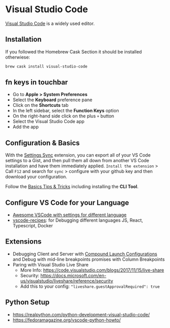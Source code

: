 # Visual Studio Code

[Visual Studio Code](http://www.sublimetext.com/) is a widely used editor.

## Installation

If you followed the Homebrew Cask Section it should be installed otherwiese:

```sh
brew cask install visual-studio-code
```

## fn keys in touchbar

- Go to __Apple > System Preferences__
- Select the __Keyboard__ preference pane
- Click on the __Shortcuts__ tab
- In the left sidebar, select the __Function Keys__ option
- On the right-hand side click on the plus `+` button
- Select the Visual Studio Code app
- Add the app

## Configuration & Basics

With the [Settings Sync](https://marketplace.visualstudio.com/items?itemName=Shan.code-settings-sync&WT.mc_id=vscode-smashing-buhollan) extension, you can export all of your VS Code settings to a Gist, and then pull them all down from another VS Code installation and have them immediately applied. `Install the extension` > Call `F12` and search for `sync` > configure with your github key and then download your configuration.

Follow the [Basics Tips & Tricks](https://github.com/Microsoft/vscode-tips-and-tricks) including installing the __CLI Tool__.

## Configure VS Code for your Language

- [Awesome VSCode with settings for different language](https://github.com/viatsko/awesome-vscode)
- [vscode-recipes](https://github.com/Microsoft/vscode-recipes): for Debugging different languages JS, React, Typescript, Docker

## Extensions

- Debugging Client and Server with [Compound Launch Configurations](https://code.visualstudio.com/docs/editor/debugging) and Debug with mid-line breakpoints promises with Column Breakpoints
- Paring with Visual Studio Live Share
  - More Info: https://code.visualstudio.com/blogs/2017/11/15/live-share
  - Security: https://docs.microsoft.com/en-us/visualstudio/liveshare/reference/security
  - Add this to your config: `"liveshare.guestApprovalRequired": true`

## Python Setup

  - https://realpython.com/python-development-visual-studio-code/
  - https://fedoramagazine.org/vscode-python-howto/
